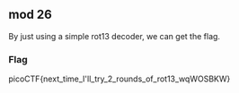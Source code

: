 ## mod 26

By just using a simple rot13 decoder, we can get the flag.

### Flag
picoCTF{next_time_I'll_try_2_rounds_of_rot13_wqWOSBKW}

## 
